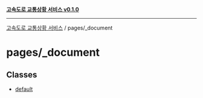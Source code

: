 [**고속도로 교통상황 서비스 v0.1.0**](../../README.md)

***

[고속도로 교통상황 서비스](../../modules.md) / pages/\_document

# pages/\_document

## Classes

- [default](classes/default.md)
